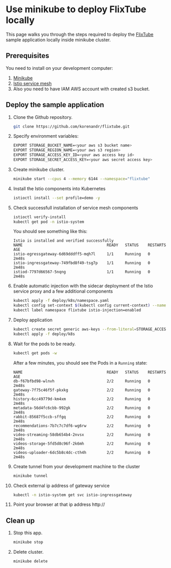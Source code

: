 # Use minikube to deploy FlixTube locally

This page walks you through the steps required to deploy the [FlixTube](https://github.com/korenandr/flixtube) sample application locally inside minikube cluster.

## Prerequisites

You need to install on your development computer:

1. [Minikube](https://minikube.sigs.k8s.io/docs/)
2. [Istio service mesh](https://github.com/istio/istio/releases)
3. Also you need to have IAM AWS account with created s3 bucket.

## Deploy the sample application

1. Clone the Github repository.

    ```bash
    git clone https://github.com/korenandr/flixtube.git
    ```

2. Specify environment variables:

    ```bash
    EXPORT STORAGE_BUCKET_NAME=<your aws s3 bucket name>
    EXPORT STORAGE_REGION_NAME=<your aws s3 region>
    EXPORT STORAGE_ACCESS_KEY_ID=<your aws access key id>
    EXPORT STORAGE_SECRET_ACCESS_KEY=<your aws secret access key>
    ```

3. Create minikube cluster.

    ```bash
    minikube start --cpus 4 --memory 6144 --namespace="flixtube"
    ```

4. Install the Istio components into Kubernetes

    ```bash
    istioctl install --set profile=demo -y
    ```

5. Check successfull installation of service mesh components

    ```bash
    istioctl verify-install
    kubectl get pod -n istio-system
    ```

    You should see something like this:

    ```
    Istio is installed and verified successfully
    NAME                                     READY   STATUS    RESTARTS   AGE
    istio-egressgateway-6d69dddff5-mqh7l     1/1     Running   0          2m48s
    istio-ingressgateway-749fbd8f49-tsg7p    1/1     Running   0          2m48s
    istiod-7797d66567-5nqng                  1/1     Running   0          2m48s
    ```

6. Enable automatic injection with the sidecar deployment of the Istio service proxy and a few additional components

    ```bash
    kubectl apply -f deploy/k8s/namespace.yaml
    kubectl config set-context $(kubectl config current-context) --namespace=flixtube
    kubectl label namespace flixtube istio-injection=enabled
    ```

7. Deploy application

    ```bash
    kubectl create secret generic aws-keys --from-literal=STORAGE_ACCESS_KEY_ID=${STORAGE_ACCESS_KEY_ID} --from-literal=STORAGE_SECRET_ACCESS_KEY=${STORAGE_SECRET_ACCESS_KEY}
    kubectl apply -f deploy/k8s
    ```
    
8. Wait for the pods to be ready.

    ```bash
    kubectl get pods -w
    ```

    After a few minutes, you should see the Pods in a `Running` state:

   ```
   NAME                                     READY   STATUS    RESTARTS   AGE
   db-f67bfbd98-wlnvh                       2/2     Running   0          2m48s
   gateway-7f75c46f5f-pkxkg                 2/2     Running   0          2m48s
   history-6cc49779d-km4xm                  2/2     Running   0          2m48s
   metadata-56d4fc6cbb-992gk                2/2     Running   0          2m48s
   rabbit-85687f5ccb-sffgq                  2/2     Running   0          2m48s
   recommendations-7b7c7c7df6-wg6rw         2/2     Running   0          2m48s
   video-streaming-58db654b4-2nvsx          2/2     Running   0          2m48s
   videos-storage-5fd5d8c96f-2k6mh          2/2     Running   0          2m48s
   videos-uploader-6dc5b8c4dc-cth4h         2/2     Running   0          2m48s
   ```

9. Create tunnel from your development machine to the cluster

    ```bash
    minikube tunnel
    ```

10. Check external ip address of gateway service

    ```bash
    kubectl -n istio-system get svc istio-ingressgateway
    ```

11. Point your browser at that ip address http://<external ip address>

## Clean up

1. Stop this app.

    ```bash
    minikube stop
    ```

2. Delete cluster.

    ```bash
    minikube delete
    ```